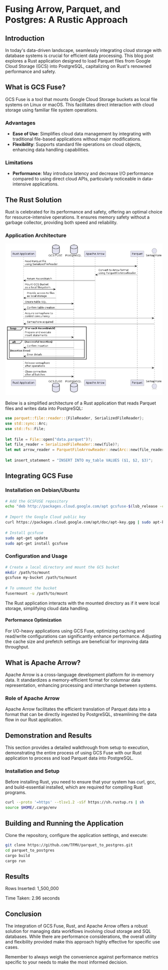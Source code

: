 # Fusing Arrow, Parquet, and Postgres: A Rustic Approach

## Introduction

In today's data-driven landscape, seamlessly integrating cloud storage with database systems is crucial for efficient data processing. This blog post explores a Rust application designed to load Parquet files from Google Cloud Storage (GCS) into PostgreSQL, capitalizing on Rust's renowned performance and safety.

## What is GCS Fuse?

GCS Fuse is a tool that mounts Google Cloud Storage buckets as local file systems on Linux or macOS. This facilitates direct interaction with cloud storage using familiar file system operations.

### Advantages

- **Ease of Use**: Simplifies cloud data management by integrating with traditional file-based applications without major modifications.
- **Flexibility**: Supports standard file operations on cloud objects, enhancing data handling capabilities.

### Limitations

- **Performance**: May introduce latency and decrease I/O performance compared to using direct cloud APIs, particularly noticeable in data-intensive applications.

## The Rust Solution

Rust is celebrated for its performance and safety, offering an optimal choice for resource-intensive operations. It ensures memory safety without a garbage collector, providing both speed and reliability.

### Application Architecture

![Data Flow](pq_to_pg.png "Application Architecture")

Below is a simplified architecture of a Rust application that reads Parquet files and writes data into PostgreSQL:

```rust
use parquet::file::reader::{FileReader, SerializedFileReader};
use std::sync::Arc;
use std::fs::File;

let file = File::open("data.parquet")?;
let file_reader = SerializedFileReader::new(file)?;
let mut arrow_reader = ParquetFileArrowReader::new(Arc::new(file_reader));

let insert_statement = "INSERT INTO my_table VALUES ($1, $2, $3)";
```

## Integrating GCS Fuse

### Installation on Debian/Ubuntu

```bash
# Add the GCSFUSE repository
echo "deb http://packages.cloud.google.com/apt gcsfuse-$(lsb_release -c -s) main" | sudo tee /etc/apt/sources.list.d/gcsfuse.list

# Import the Google Cloud public key
curl https://packages.cloud.google.com/apt/doc/apt-key.gpg | sudo apt-key add -

# Install gcsfuse
sudo apt-get update
sudo apt-get install gcsfuse
```

### Configuration and Usage

```bash
# Create a local directory and mount the GCS bucket
mkdir /path/to/mount
gcsfuse my-bucket /path/to/mount

# To unmount the bucket
fusermount -u /path/to/mount
```

The Rust application interacts with the mounted directory as if it were local storage, simplifying cloud data handling.

#### Performance Optimization

For I/O-heavy applications using GCS Fuse, optimizing caching and read/write configurations can significantly enhance performance. Adjusting the cache size and prefetch settings are beneficial for improving data throughput.

## What is Apache Arrow?

Apache Arrow is a cross-language development platform for in-memory data. It standardizes a memory-efficient format for columnar data representation, enhancing processing and interchange between systems.

### Role of Apache Arrow

Apache Arrow facilitates the efficient translation of Parquet data into a format that can be directly ingested by PostgreSQL, streamlining the data flow in our Rust application.

## Demonstration and Results

This section provides a detailed walkthrough from setup to execution, demonstrating the entire process of using GCS Fuse with our Rust application to process and load Parquet data into PostgreSQL.

### Installation and Setup

Before installing Rust, you need to ensure that your system has curl, gcc, and build-essential installed, which are required for compiling Rust programs.

```bash
curl --proto '=https' --tlsv1.2 -sSf https://sh.rustup.rs | sh
source $HOME/.cargo/env
```

## Building and Running the Application

Clone the repository, configure the application settings, and execute:

```bash
git clone https://github.com/TFMV/parquet_to_postgres.git
cd parquet_to_postgres
cargo build
cargo run
```

## Results

Rows Inserted: 1_500_000

Time Taken: 2.96 seconds

## Conclusion

The integration of GCS Fuse, Rust, and Apache Arrow offers a robust solution for managing data workflows involving cloud storage and SQL databases. While there are performance considerations, the overall utility and flexibility provided make this approach highly effective for specific use cases.

Remember to always weigh the convenience against performance metrics specific to your needs to make the most informed decision.
